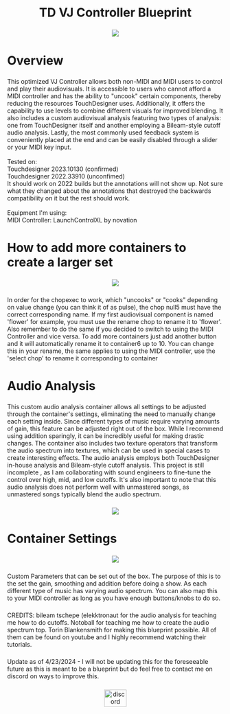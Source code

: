 <h1 align="center">TD VJ Controller Blueprint</h1>

###

<div align="center">
  <img height="" src="https://freight.cargo.site/w/1851/h/861/i/S1638342408656037859169199731133/VJ-Controller.png"  />
</div>

###

<h1 align="left">Overview</h1>

###

<p align="left">This optimized VJ Controller allows both non-MIDI and MIDI users to control and play their audiovisuals. It is accessible to users who cannot afford a MIDI controller and has the ability to "uncook" certain components, thereby reducing the resources TouchDesigner uses. Additionally, it offers the capability to use levels to combine different visuals for improved blending. It also includes a custom audiovisual analysis featuring two types of analysis: one from TouchDesigner itself and another employing a Bileam-style cutoff audio analysis. Lastly, the most commonly used feedback system is conveniently placed at the end and can be easily disabled through a slider or your MIDI key input. <br><br>Tested on:<br>Touchdesigner 2023.10130 (confirmed)<br>Touchdesigner 2022.33910 (unconfimed)<br>It should work on 2022 builds but the annotations will not show up. Not sure what they changed about the annotations that destroyed the backwards compatibility on it but the rest should work. <br><br>Equipment I'm using: <br>MIDI Controller: LaunchControlXL by novation</p>

###

<h1 align="left">How to add more containers to create a larger set</h1>

###

<div align="center">
  <img height="" src="https://i.postimg.cc/Vv5KRK5z/Screenshot-2024-04-24-101643.png"  />
</div>

###

<p align="left">In order for the chopexec to work, which "uncooks" or "cooks" depending on value change (you can think it of as pulse), the chop null5 must have the correct corresponding name. If my first audiovisual component is named 'flower' for example, you must use the rename chop to rename it to 'flower'.  Also remember to do the same if you decided to switch to using the MIDI Controller and vice versa. To add more containers just add another button and it will automatically rename it to container6 up to 10. You can change this in your rename, the same applies to using the MIDI controller, use the 'select chop' to rename it corresponding to container</p>

###

<h1 align="left">Audio Analysis</h1>

###

<p align="left">This custom audio analysis container allows all settings to be adjusted through the container's settings, eliminating the need to manually change each setting inside. Since different types of music require varying amounts of gain, this feature can be adjusted right out of the box. While I recommend using addition sparingly, it can be incredibly useful for making drastic changes. The container also includes two texture operators that transform the audio spectrum into textures, which can be used in special cases to create interesting effects. The audio analysis employs both TouchDesigner in-house analysis and Bileam-style cutoff analysis. This project is still incomplete , as I am collaborating with sound engineers to fine-tune the control over high, mid, and low cutoffs. It's also important to note that this audio analysis does not perform well with unmastered songs, as unmastered songs typically blend the audio spectrum.</p>

###

<div align="center">
  <img height="" src="https://freight.cargo.site/w/1183/h/706/i/J1638355527648381688075537101245/Audio-analysis.png"  />
</div>

###

<h1 align="left">Container Settings</h1>

###

<div align="center">
  <img height="" src="https://freight.cargo.site/w/1240/h/750/i/I1638390725069091994027755319741/Audio-Anaylsis.png"  />
</div>

###

<p align="left">Custom Parameters that can be set out of the box. The purpose of this is to the set the gain, smoothing and addition before doing a show. As each different type of music has varying audio spectrum. You can also map this to your MIDI controller as long as you have enough buttons/knobs to do so.</p>

###

<p align="left">CREDITS: bileam tschepe (elekktronaut for the audio analysis for teaching me how to do cutoffs. Notoball for teaching me how to create the audio spectrum top. Torin Blankensmith for making this blueprint possible. All of them can be found on youtube and I highly  recommend watching their tutorials.</p>

###

<p align="left">Update as of 4/23/2024 - I will not be updating this for the foreseeable future as this is meant to be a blueprint but do feel free to contact me on discord on ways to improve this.</p>

###

<div align="center">
  <a href="https://discord.com/users/po_tat" target="_blank">
    <img src="https://raw.githubusercontent.com/maurodesouza/profile-readme-generator/master/src/assets/icons/social/discord/default.svg" width="52" height="40" alt="discord logo"  />
  </a>
</div>

###
